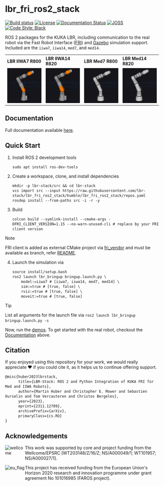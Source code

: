 # lbr_fri_ros2_stack
[![Build status](https://github.com/lbr-stack/lbr_fri_ros2_stack/actions/workflows/build.yml/badge.svg?branch=humble)](https://github.com/lbr-stack/lbr_fri_ros2_stack/actions)
[![License](https://img.shields.io/github/license/lbr-stack/lbr_fri_ros2_stack)](https://github.com/lbr-stack/lbr_fri_ros2_stack/tree/humble?tab=Apache-2.0-1-ov-file#readme) 
[![Documentation Status](https://readthedocs.org/projects/lbr-fri-ros2-stack-doc/badge/?version=humble)](https://lbr-fri-ros2-stack-doc.readthedocs.io/en/humble/?badge=humble) 
[![JOSS](https://joss.theoj.org/papers/c43c82bed833c02503dd47f2637192ef/status.svg)](https://joss.theoj.org/papers/c43c82bed833c02503dd47f2637192ef) 
[![Code Style: Black](https://img.shields.io/badge/code%20style-black-000000.svg)](https://github.com/psf/black)

ROS 2 packages for the KUKA LBR, including communication to the real robot via the Fast Robot Interface ([FRI](https://github.com/lbr-stack/fri)) and [Gazebo](http://gazebosim.org/) simulation support. Included are the `iiwa7`, `iiwa14`, `med7`, and `med14`.

<body>
    <table>
        <tr>
            <th align="left" width="25%">LBR IIWA7 R800</th>
            <th align="left" width="25%">LBR IIWA14 R820</th>
            <th align="left" width="25%">LBR Med7 R800</th>
            <th align="left" width="25%">LBR Med14 R820</th>
        </tr>
        <tr>
            <td align="center"><img src="lbr_fri_ros2_stack/doc/img/rviz/iiwa7_r800.png" alt="LBR IIWA7 R800"></td>
            <td align="center"><img src="lbr_fri_ros2_stack/doc/img/rviz/iiwa14_r820.png" alt="LBR IIWA14 R820"></td>
            <td align="center"><img src="lbr_fri_ros2_stack/doc/img/rviz/med7_r800.png" alt="LBR Med7 R800"></td>
            <td align="center"><img src="lbr_fri_ros2_stack/doc/img/rviz/med14_r820.png" alt="LBR Med14 R820"></td>
        </tr>
    </table>
</body>

## Documentation
Full documentation available [here](https://lbr-fri-ros2-stack-doc.readthedocs.io/en/humble/index.html).

## Quick Start
1. Install ROS 2 development tools
    ```shell
    sudo apt install ros-dev-tools
    ```

2. Create a workspace, clone, and install dependencies
    ```shell
    mkdir -p lbr-stack/src && cd lbr-stack
    vcs import src --input https://raw.githubusercontent.com/lbr-stack/lbr_fri_ros2_stack/humble/lbr_fri_ros2_stack/repos.yaml
    rosdep install --from-paths src -i -r -y
    ```

3. Build
    ```shell
    colcon build --symlink-install --cmake-args -DFRI_CLIENT_VERSION=1.15 --no-warn-unused-cli # replace by your FRI client version
    ```

> [!NOTE]
> FRI client is added as external CMake project via [fri_vendor](https://github.com/lbr-stack/fri_vendor) and must be available as branch, refer [README](https://github.com/lbr-stack/fri?tab=readme-ov-file#contributing).

4. Launch the simulation via
    ```shell
    source install/setup.bash
    ros2 launch lbr_bringup bringup.launch.py \
        model:=iiwa7 # [iiwa7, iiwa14, med7, med14] \
        sim:=true # [true, false] \
        rviz:=true # [true, false] \
        moveit:=true # [true, false]
    ```

> [!TIP]
> List all arguments for the launch file via `ros2 launch lbr_bringup bringup.launch.py -s`

Now, run the [demos](https://lbr-fri-ros2-stack-doc.readthedocs.io/en/humble/lbr_fri_ros2_stack/lbr_demos/doc/lbr_demos.html). To get started with the real robot, checkout the [Documentation](https://lbr-fri-ros2-stack-doc.readthedocs.io/en/humble/index.html) above.

## Citation
If you enjoyed using this repository for your work, we would really appreciate ❤️ if you could cite it, as it helps us to continue offering support.

```
@misc{huber2023lbrstack,
      title={LBR-Stack: ROS 2 and Python Integration of KUKA FRI for Med and IIWA Robots}, 
      author={Martin Huber and Christopher E. Mower and Sebastien Ourselin and Tom Vercauteren and Christos Bergeles},
      year={2023},
      eprint={2311.12709},
      archivePrefix={arXiv},
      primaryClass={cs.RO}
}
```

## Acknowledgements
<img src="https://medicalengineering.org.uk/wp-content/themes/aalto-child/_assets/images/medicalengineering-logo.svg" alt="wellcome" height="45" width="65" align="left">

This work was supported by core and project funding from the Wellcome/EPSRC [WT203148/Z/16/Z; NS/A000049/1; WT101957; NS/A000027/1]. 

<img src="https://upload.wikimedia.org/wikipedia/commons/thumb/b/b7/Flag_of_Europe.svg/1920px-Flag_of_Europe.svg.png" alt="eu_flag" height="45" width="65" align="left" >

This project has received funding from the European Union's Horizon 2020 research and innovation programme under grant agreement No 101016985 (FAROS project).
